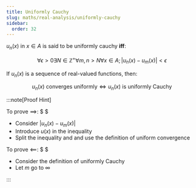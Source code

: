 ```yaml
---
title: Uniformly Cauchy
slug: maths/real-analysis/uniformly-cauchy
sidebar:
  order: 32
---
```


$u_n(x)$ in $x\in A$ is said to be uniformly cauchy **iff**:

```math
\forall \epsilon \gt 0
\exists N \in \mathbb{Z}^+
\forall m,n \gt N
\forall x \in A;
\lvert
u_n(x)-u_m(x)
\rvert \lt \epsilon
```

If $u_n(x)$ is a sequence of real-valued functions, then:

```math
u_n(x)\text{ converges uniformly} \iff
u_n(x)\text{ is uniformly Cauchy}
```

:::note[Proof Hint]

To prove $\implies$: $ $

- Consider $\lvert u_n(x) - u_m(x) \rvert$
- Introduce $u(x)$ in the inequality
- Split the inequality and and use the definition of uniform convergence

To prove $\impliedby$: $ $

- Consider the definition of uniformly Cauchy
- Let $m$ go to $\infty$

:::
